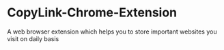 # CopyLink-Chrome-Extension
A web browser extension which helps you to store important websites you visit on daily basis
